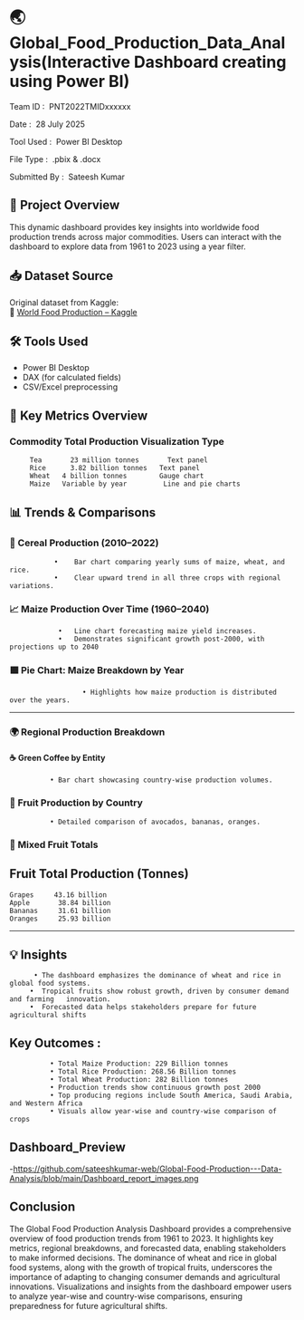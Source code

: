 # 🌏Global_Food_Production_Data_Analysis(Interactive Dashboard creating using Power BI)

  Team ID :   PNT2022TMIDxxxxxx

  Date :    28 July 2025

  Tool Used :  Power BI Desktop

  File Type :  .pbix & .docx

  Submitted By :  Sateesh Kumar



  ## 📅  Project Overview

This dynamic dashboard provides key insights into worldwide food production trends across major commodities. 
Users can interact with the dashboard to explore data from 1961 to 2023 using a year filter.

 ## 📥 Dataset Source

Original dataset from Kaggle:  
🔗 [World Food Production – Kaggle](https://www.kaggle.com/datasets/rafsunahmad/world-food-production)

## 🛠 Tools Used

- Power BI Desktop
- DAX (for calculated fields)
- CSV/Excel preprocessing 

## 🧮 Key Metrics Overview
   ### Commodity	Total Production	 Visualization Type
         Tea	   23 million tonnes	   Text panel
         Rice	   3.82 billion tonnes	 Text panel
         Wheat	 4 billion tonnes	     Gauge chart
         Maize	 Variable by year	      Line and pie charts

  ## 📊  Trends & Comparisons
   ### 🔷 Cereal Production (2010–2022)
               •	Bar chart comparing yearly sums of maize, wheat, and rice.
               •	Clear upward trend in all three crops with regional variations.
   ### 📈 Maize Production Over Time (1960–2040)
                •	Line chart forecasting maize yield increases.
                •	Demonstrates significant growth post-2000, with projections up to 2040

   ### 🟪 Pie Chart: Maize Breakdown by Year
                      •	Highlights how maize production is distributed over the years.
________________________________________
   ### 🌍 Regional Production Breakdown
  #### ☕ Green Coffee by Entity
              •	Bar chart showcasing country-wise production volumes.
  ### 🍓  Fruit Production by Country
              •	Detailed comparison of avocados, bananas, oranges.
### 🍇 Mixed Fruit Totals
  ## Fruit	Total Production (Tonnes)
    Grapes	   43.16 billion
    Apple	    38.84 billion
    Bananas	    31.61 billion
    Oranges	    25.93 billion
________________________________________
             

##  💡 Insights
          •	The dashboard emphasizes the dominance of wheat and rice in global food systems.
         •	Tropical fruits show robust growth, driven by consumer demand and farming   innovation.
         •	Forecasted data helps stakeholders prepare for future agricultural shifts

         
##   Key Outcomes :
              •	Total Maize Production: 229 Billion tonnes
              •	Total Rice Production: 268.56 Billion tonnes
              •	Total Wheat Production: 282 Billion tonnes
              •	Production trends show continuous growth post 2000
              •	Top producing regions include South America, Saudi Arabia, and Western Africa
              •	Visuals allow year-wise and country-wise comparison of crops


## Dashboard_Preview
-https://github.com/sateeshkumar-web/Global-Food-Production---Data-Analysis/blob/main/Dashboard_report_images.png

## Conclusion

The Global Food Production Analysis Dashboard provides a comprehensive overview of food production trends from 1961 to 2023. It highlights key metrics, regional breakdowns, and forecasted data, enabling stakeholders to make informed decisions. The dominance of wheat and rice in global food systems, along with the growth of tropical fruits, underscores the importance of adapting to changing consumer demands and agricultural innovations. Visualizations and insights from the dashboard empower users to analyze year-wise and country-wise comparisons, ensuring preparedness for future agricultural shifts.

        
	





